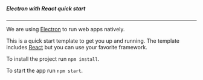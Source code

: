 ##### Electron with React quick start
-------------------------------------

We are using [Electron](http://electron.atom.io/) to run web apps natively.

This is a quick start template to get you up and running. The template includes [React](https://facebook.github.io/react/) but you can use your favorite framework.

To install the project run `npm install`.

To start the app run `npm start`.
